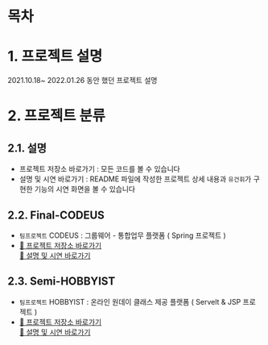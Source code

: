# 목차

<!-- - [목차](#목차)
- [1. 프로젝트 설명](#1-프로젝트-설명)
- [2. 프로젝트 분류](#2-프로젝트-분류)
  - [2.1. 설명](#21-설명)
  - [2.3. Final-CODEUS](#22-Final_CODEUS)
  - [2.4. Semi-HOBBYIST](#24-Semi_HOBBYIST) -->

# 1. 프로젝트 설명
2021.10.18~ 2022.01.26 동안 했던 프로젝트 설명

# 2. 프로젝트 분류
## 2.1. 설명
- 프로젝트 저장소 바로가기 : 모든 코드를 볼 수 있습니다
- 설명 및 시연 바로가기 : README 파일에 작성한 프로젝트 상세 내용과 `유건휘`가 구현한 기능의 시연 화면을 볼 수 있습니다
## 2.2. Final-CODEUS
-  `팀프로젝트` CODEUS : 그룹웨어 - 통합업무 플랫폼 ( Spring 프로젝트 )
-  [🔗 프로젝트 저장소 바로가기](https://github.com/CODEUS-Groupware/CODEUS-Groupware) <br>
   [🔗 설명 및 시연 바로가기](https://github.com/gh-yu/Project/tree/main/Final-CODEUS/README.md)
## 2.3. Semi-HOBBYIST
- `팀프로젝트` HOBBYIST : 온라인 원데이 클래스 제공 플랫폼 ( Servelt & JSP 프로젝트 )
-  [🔗 프로젝트 저장소 바로가기](https://github.com/gh-yu/HOBBYIST) <br>
   [🔗 설명 및 시연 바로가기](https://github.com/gh-yu/Project/tree/main/Semi-HOBBYIST/README.md)
